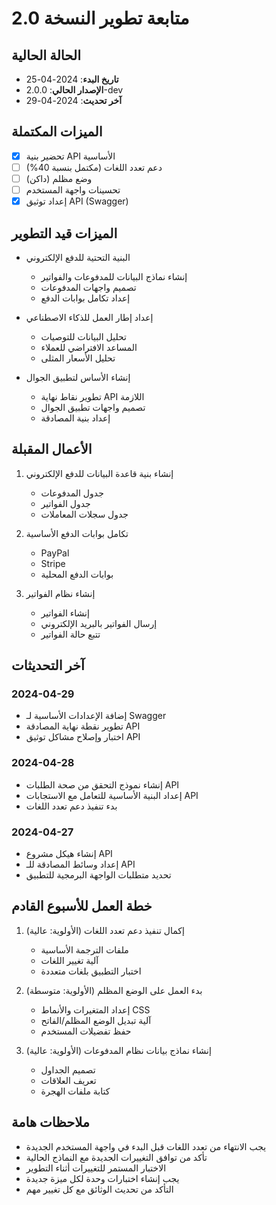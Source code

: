 # متابعة تطوير النسخة 2.0

## الحالة الحالية

- **تاريخ البدء**: 2024-04-25
- **الإصدار الحالي**: 2.0.0-dev
- **آخر تحديث**: 2024-04-29

## الميزات المكتملة

- [x] تحضير بنية API الأساسية
- [ ] دعم تعدد اللغات (مكتمل بنسبة 40%)
- [ ] وضع مظلم (داكن)
- [ ] تحسينات واجهة المستخدم
- [x] إعداد توثيق API (Swagger)

## الميزات قيد التطوير

- البنية التحتية للدفع الإلكتروني
  - إنشاء نماذج البيانات للمدفوعات والفواتير
  - تصميم واجهات المدفوعات
  - إعداد تكامل بوابات الدفع
  
- إعداد إطار العمل للذكاء الاصطناعي
  - تحليل البيانات للتوصيات
  - المساعد الافتراضي للعملاء
  - تحليل الأسعار المثلى

- إنشاء الأساس لتطبيق الجوال
  - تطوير نقاط نهاية API اللازمة
  - تصميم واجهات تطبيق الجوال
  - إعداد بنية المصادقة

## الأعمال المقبلة

1. إنشاء بنية قاعدة البيانات للدفع الإلكتروني
   - جدول المدفوعات
   - جدول الفواتير
   - جدول سجلات المعاملات

2. تكامل بوابات الدفع الأساسية
   - PayPal
   - Stripe
   - بوابات الدفع المحلية

3. إنشاء نظام الفواتير
   - إنشاء الفواتير
   - إرسال الفواتير بالبريد الإلكتروني
   - تتبع حالة الفواتير

## آخر التحديثات

### 2024-04-29
- إضافة الإعدادات الأساسية لـ Swagger
- تطوير نقطة نهاية المصادقة API
- اختبار وإصلاح مشاكل توثيق API

### 2024-04-28
- إنشاء نموذج التحقق من صحة الطلبات API
- إعداد البنية الأساسية للتعامل مع الاستجابات API
- بدء تنفيذ دعم تعدد اللغات

### 2024-04-27
- إنشاء هيكل مشروع API
- إعداد وسائط المصادقة للـ API
- تحديد متطلبات الواجهة البرمجية للتطبيق

## خطة العمل للأسبوع القادم

1. إكمال تنفيذ دعم تعدد اللغات (الأولوية: عالية)
   - ملفات الترجمة الأساسية
   - آلية تغيير اللغات
   - اختبار التطبيق بلغات متعددة

2. بدء العمل على الوضع المظلم (الأولوية: متوسطة)
   - إعداد المتغيرات والأنماط CSS
   - آلية تبديل الوضع المظلم/الفاتح
   - حفظ تفضيلات المستخدم

3. إنشاء نماذج بيانات نظام المدفوعات (الأولوية: عالية)
   - تصميم الجداول
   - تعريف العلاقات
   - كتابة ملفات الهجرة

## ملاحظات هامة

- يجب الانتهاء من تعدد اللغات قبل البدء في واجهة المستخدم الجديدة
- تأكد من توافق التغييرات الجديدة مع النماذج الحالية
- الاختبار المستمر للتغييرات أثناء التطوير
- يجب إنشاء اختبارات وحدة لكل ميزة جديدة
- التأكد من تحديث الوثائق مع كل تغيير مهم
